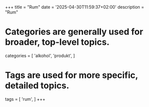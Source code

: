 +++
title = "Rum"
date = '2025-04-30T11:59:37+02:00'
description = "Rum"
# Categories are generally used for broader, top-level topics.
categories = [
 'alkohol',
 'produkt',
]
# Tags are used for more specific, detailed topics.
tags = [
 'rum',
]
+++
